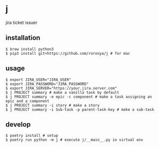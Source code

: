 # j
jira ticket issuer

## installation

```shelｇl
$ brew install python3
$ pip3 install git+https://github.com/roronya/j # for mac
```

## usage

```shell
$ export JIRA_USER="JIRA_USER"
$ export JIRA_PASSWORD="JIRA_PASSWORD"
$ export JIRA_SERVER="https://your.jira.server.com"
$ j PROJECT summary # make a vanilla task by default
$ j PROJECT summary -e epic -c component # make a task assigning an epic and a component
$ j PROJECT summary -i story # make a story
$ j PROJECT summary -i Sub-task -p parent-task-key # make a sub-task
```

## develop

```shell
$ poetry install # setup
$ poetry run python -m j # execute j/__main__.py in virtual env
```
